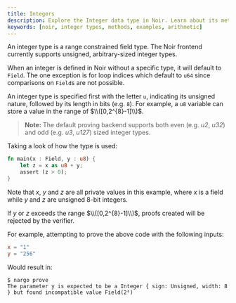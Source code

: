 ```yaml
---
title: Integers
description: Explore the Integer data type in Noir. Learn about its methods, see real-world examples, and grasp how to efficiently use Integers in your Noir code.
keywords: [noir, integer types, methods, examples, arithmetic]
---
```


An integer type is a range constrained field type. The Noir frontend currently supports unsigned,
arbitrary-sized integer types.

When an integer is defined in Noir without a specific type, it will default to `Field`. The one exception is for loop indices which default to `u64` since comparisons on `Field`s are not possible.

An integer type is specified first with the letter `u`, indicating its unsigned nature, followed by
its length in bits (e.g. `8`). For example, a `u8` variable can store a value in the range of
$\\([0,2^{8}-1]\\)$.

> **Note:** The default proving backend supports both even (e.g. _u2_, _u32_) and odd (e.g. _u3_, _u127_) sized integer types.

Taking a look of how the type is used:

```rust
fn main(x : Field, y : u8) {
    let z = x as u8 + y;
    assert (z > 0);
}
```

Note that _x_, _y_ and _z_ are all private values in this example, where _x_ is a field while _y_ and _z_
are unsigned 8-bit integers.

If _y_ or _z_ exceeds the range $\\([0,2^{8}-1]\\)$, proofs created
will be rejected by the verifier.

For example, attempting to prove the above code with the following inputs:

```toml
x = "1"
y = "256"
```

Would result in:

```
$ nargo prove
The parameter y is expected to be a Integer { sign: Unsigned, width: 8 } but found incompatible value Field(2⁸)
```
